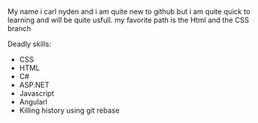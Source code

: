 My name i carl nyden and i am quite new to github but i am quite quick to learning and will be quite usfull. my favorite path is the Html and the CSS branch


Deadly skills:
* CSS
* HTML
* C#
* ASP.NET
* Javascript
* Angularl
* Killing history using git rebase

